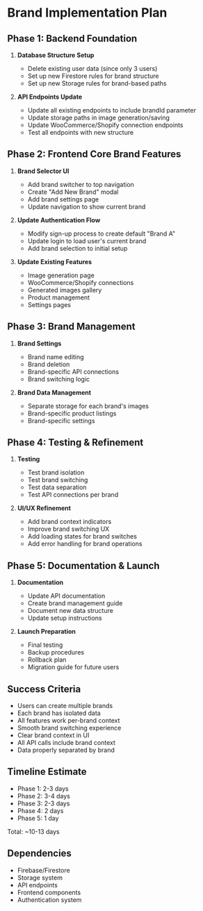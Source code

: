 # Brand Implementation Plan

## Phase 1: Backend Foundation
1. **Database Structure Setup**
   - Delete existing user data (since only 3 users)
   - Set up new Firestore rules for brand structure
   - Set up new Storage rules for brand-based paths

2. **API Endpoints Update**
   - Update all existing endpoints to include brandId parameter
   - Update storage paths in image generation/saving
   - Update WooCommerce/Shopify connection endpoints
   - Test all endpoints with new structure

## Phase 2: Frontend Core Brand Features
1. **Brand Selector UI**
   - Add brand switcher to top navigation
   - Create "Add New Brand" modal
   - Add brand settings page
   - Update navigation to show current brand

2. **Update Authentication Flow**
   - Modify sign-up process to create default "Brand A"
   - Update login to load user's current brand
   - Add brand selection to initial setup

3. **Update Existing Features**
   - Image generation page
   - WooCommerce/Shopify connections
   - Generated images gallery
   - Product management
   - Settings pages

## Phase 3: Brand Management
1. **Brand Settings**
   - Brand name editing
   - Brand deletion
   - Brand-specific API connections
   - Brand switching logic

2. **Brand Data Management**
   - Separate storage for each brand's images
   - Brand-specific product listings
   - Brand-specific settings

## Phase 4: Testing & Refinement
1. **Testing**
   - Test brand isolation
   - Test brand switching
   - Test data separation
   - Test API connections per brand

2. **UI/UX Refinement**
   - Add brand context indicators
   - Improve brand switching UX
   - Add loading states for brand switches
   - Add error handling for brand operations

## Phase 5: Documentation & Launch
1. **Documentation**
   - Update API documentation
   - Create brand management guide
   - Document new data structure
   - Update setup instructions

2. **Launch Preparation**
   - Final testing
   - Backup procedures
   - Rollback plan
   - Migration guide for future users

## Success Criteria
- Users can create multiple brands
- Each brand has isolated data
- All features work per-brand context
- Smooth brand switching experience
- Clear brand context in UI
- All API calls include brand context
- Data properly separated by brand

## Timeline Estimate
- Phase 1: 2-3 days
- Phase 2: 3-4 days
- Phase 3: 2-3 days
- Phase 4: 2 days
- Phase 5: 1 day

Total: ~10-13 days

## Dependencies
- Firebase/Firestore
- Storage system
- API endpoints
- Frontend components
- Authentication system 